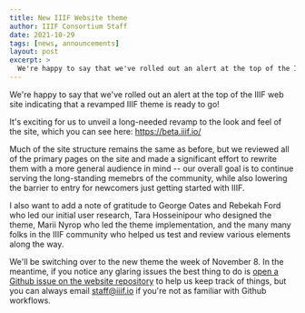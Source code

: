 ```yaml
---
title: New IIIF Website theme
author: IIIF Consortium Staff
date: 2021-10-29
tags: [news, announcements]
layout: post
excerpt: >
  We're happy to say that we've rolled out an alert at the top of the IIIF web site indicating that a revamped IIIF theme is ready to go!
---
```


We're happy to say that we've rolled out an alert at the top of the IIIF web site indicating that a revamped IIIF theme is ready to go!

It's exciting for us to unveil a long-needed revamp to the look and feel of the site, which you can see here: <https://beta.iiif.io/>

Much of the site structure remains the same as before, but we reviewed all of the primary pages on the site and made a significant effort to rewrite them with a more general audience in mind -- our overall goal is to continue serving the long-standing memebrs of the community, while also lowering the barrier to entry for newcomers just getting started with IIIF.

I also want to add a note of gratitude to George Oates and Rebekah Ford who led our initial user research, Tara Hosseinipour who designed the theme, Marii Nyrop who led the theme implementation, and the many many folks in the IIIF community who helped us test and review various elements along the way.

We'll be switching over to the new theme the week of November 8. In the meantime, if you notice any glaring issues the best thing to do is [open a Github issue on the website repository](https://github.com/IIIF/website/issues/new) to help us keep track of things, but you can always email <staff@iiif.io> if you're not as familiar with Github workflows.
